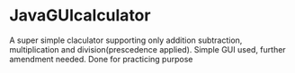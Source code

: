 # JavaGUIcalculator
A super simple claculator supporting only addition subtraction, multiplication and division(prescedence applied). Simple GUI used, further amendment needed.
Done for practicing purpose
